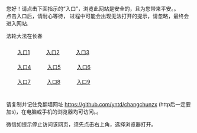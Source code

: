 您好！请点击下面指示的“入口”，浏览此网站是安全的，且为您带来平安。。 <br/>
点击入口后，请耐心等待， 过程中可能会出现无法打开的提示，请忽略，最终会进入网站. </br>

法轮大法在长春<br/>
<div style="padding:10px"><a style="margin:20px" target="_blank" href="https://d1h5thaudu8eie.cloudfront.net/2Qpsp?psnxxinc" id="ccLink1" rel="nofollow">入口1</a> <a target="_blank" style="margin:20px" href="https://dkx9tkbt3ckej.cloudfront.net/2Qpsp?ogkcl" id="ccLink2" rel="nofollow">入口2</a> <a style="margin:20px" target="_blank" href="https://d2fi95c91ncgzh.cloudfront.net/2Qpsp?ltwzbdzu" id="ccLink3" rel="nofollow">入口3</a></div>

<div style="padding:10px" ><a style="margin:20px" target="_blank" href="https://d1h5thaudu8eie.cloudfront.net/2Qpsp?psnxxinc" id="ccLink4" rel="nofollow">入口4</a> <a style="margin:20px" href="https://dkx9tkbt3ckej.cloudfront.net/2Qpsp?ogkcl" target="_blank" id="ccLink5" rel="nofollow">入口5</a> <a style="margin:20px" href="https://d2fi95c91ncgzh.cloudfront.net/2Qpsp?ltwzbdzu" target="_blank" id="ccLink6" rel="nofollow">入口6</a></div>

<div style="padding:10px"><a style="margin:20px" target="_blank" href="https://d1h5thaudu8eie.cloudfront.net/2Qpsp?psnxxinc" id="ccLink7" rel="nofollow">入口7</a> <a style="margin:20px" href="https://dkx9tkbt3ckej.cloudfront.net/2Qpsp?ogkcl" target="_blank" id="ccLink8" rel="nofollow">入口8</a> <a style="margin:20px" target="_blank" href="https://d2fi95c91ncgzh.cloudfront.net/2Qpsp?ltwzbdzu" id="ccLink9" rel="nofollow">入口9</a></div>

<br/>



请复制并记住免翻墙网址 https://github.com/yntd/changchunzx (http后一定要加s)，在电脑或手机的浏览器均可访问。。<br/>

微信如提示停止访问该网页，须先点击右上角，选择浏览器打开。
